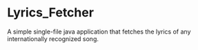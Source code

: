 # Lyrics_Fetcher
A simple single-file java application that fetches the lyrics of any internationally recognized song.
